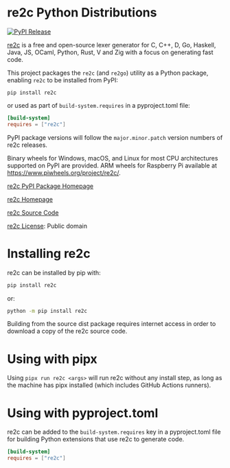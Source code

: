 # re2c Python Distributions

[![PyPI Release](https://img.shields.io/pypi/v/re2c.svg)](https://pypi.org/project/re2c)

[re2c](https://re2c.org/) is a free and open-source lexer generator for C, C++, D, Go, Haskell, Java, JS, OCaml, Python, Rust, V and Zig with a focus on generating fast code.

This project packages the `re2c` (and `re2go`) utility as a Python package, enabling `re2c` to be installed from PyPI:

```
pip install re2c
```

or used as part of `build-system.requires` in a pyproject.toml file:

```toml
[build-system]
requires = ["re2c"]
```

PyPI package versions will follow the `major.minor.patch` version numbers of re2c releases.

Binary wheels for Windows, macOS, and Linux for most CPU architectures supported on PyPI are provided. ARM wheels for Raspberry Pi available at https://www.piwheels.org/project/re2c/.

[re2c PyPI Package Homepage](https://github.com/nightlark/re2c-python-distributions)

[re2c Homepage](https://re2c.org/)

[re2c Source Code](https://github.com/skvadrik/re2c)

[re2c License](https://github.com/skvadrik/re2c/blob/master/LICENSE): Public domain

Installing re2c
===============

re2c can be installed by pip with:

```sh
pip install re2c
```

or:

```sh
python -m pip install re2c
```

Building from the source dist package requires internet access in order to download a copy of the re2c source code.

Using with pipx
===============

Using `pipx run re2c <args>` will run re2c without any install step, as long as the machine has pipx installed (which includes GitHub Actions runners).

Using with pyproject.toml
=========================

re2c can be added to the `build-system.requires` key in a pyproject.toml file for building Python extensions that use re2c to generate code.

```toml
[build-system]
requires = ["re2c"]
```
